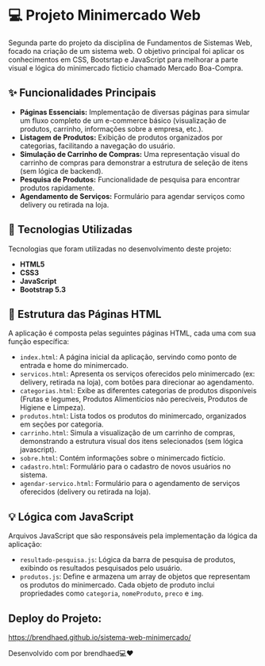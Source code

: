# 💻 Projeto Minimercado Web 

Segunda parte do projeto da disciplina de Fundamentos de Sistemas Web, focado na criação de um sistema web. O objetivo principal foi aplicar os conhecimentos em CSS, Bootsrtap e JavaScript para melhorar a parte visual e lógica do minimercado ficticio chamado Mercado Boa-Compra.

## ✨ Funcionalidades Principais

* **Páginas Essenciais:** Implementação de diversas páginas para simular um fluxo completo de um e-commerce básico (visualização de produtos, carrinho, informações sobre a empresa, etc.).
* **Listagem de Produtos:** Exibição de produtos organizados por categorias, facilitando a navegação do usuário.
* **Simulação de Carrinho de Compras:** Uma representação visual do carrinho de compras para demonstrar a estrutura de seleção de itens (sem lógica de backend).
* **Pesquisa de Produtos:** Funcionalidade de pesquisa para encontrar produtos rapidamente.
* **Agendamento de Serviços:** Formulário para agendar serviços como delivery ou retirada na loja.

## 🚀 Tecnologias Utilizadas

Tecnologias que foram utilizadas no desenvolvimento deste projeto:

* **HTML5** 
* **CSS3** 
* **JavaScript** 
* **Bootstrap 5.3** 

## 📄 Estrutura das Páginas HTML

A aplicação é composta pelas seguintes páginas HTML, cada uma com sua função específica:

* `index.html`: A página inicial da aplicação, servindo como ponto de entrada e home do minimercado.
* `servicos.html`: Apresenta os serviços oferecidos pelo minimercado (ex: delivery, retirada na loja), com botões para direcionar ao agendamento.
* `categorias.html`: Exibe as diferentes categorias de produtos disponíveis (Frutas e legumes, Produtos Alimentícios não perecíveis, Produtos de Higiene e Limpeza).
* `produtos.html`: Lista todos os produtos do minimercado, organizados em seções por categoria.
* `carrinho.html`: Simula a visualização de um carrinho de compras, demonstrando a estrutura visual dos itens selecionados (sem lógica javascript).
* `sobre.html`: Contém informações sobre o minimercado fictício.
* `cadastro.html`: Formulário para o cadastro de novos usuários no sistema.
* `agendar-servico.html`: Formulário para o agendamento de serviços oferecidos (delivery ou retirada na loja).

## 💡 Lógica com JavaScript

Arquivos JavaScript que são responsáveis pela implementação da lógica da aplicação:

* `resultado-pesquisa.js`: Lógica da barra de pesquisa de produtos, exibindo os resultados pesquisados pelo usuário.
* `produtos.js`: Define e armazena um array de objetos que representam os produtos do minimercado. Cada objeto de produto inclui propriedades como `categoria`, `nomeProduto`, `preco` e `img`.

##  Deploy do Projeto:
https://brendhaed.github.io/sistema-web-minimercado/ 

Desenvolvido com por brendhaed💻❤️
